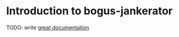 # Introduction to bogus-jankerator

TODO: write [great documentation](http://jacobian.org/writing/what-to-write/)
